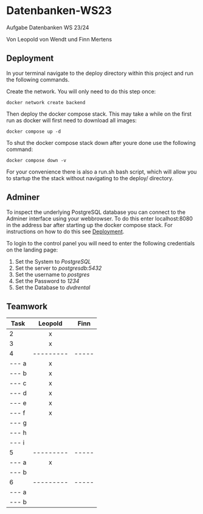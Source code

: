 # Datenbanken-WS23

Aufgabe Datenbanken WS 23/24

Von Leopold von Wendt und Finn Mertens

## Deployment

In your terminal navigate to the deploy directory within this project and run
the following commands.

Create the network. You will only need to do this step once:
```terminal
docker network create backend
```

Then deploy the docker compose stack. This may take a while on the first run as
docker will first need to download all images:
```terminal
docker compose up -d
```

To shut the docker compose stack down after youre done use the following 
command:
```terminal
docker compose down -v
```
For your convenience there is also a run.sh bash script, which will allow you 
to startup the the stack without navigating to the deploy/ directory.

## Adminer

To inspect the underlying PostgreSQL database you can connect to the Adminer
interface using your webbrowser. To do this enter localhost:8080 in the address
bar after starting up the docker compose stack. For instructions on how to do
this see [Deployment](#Deployment).

To login to the control panel you will need to enter the following credentials
on the landing page:
1. Set the System to _PostgreSQL_
2. Set the server to _postgresdb:5432_
3. Set the username to _postgres_
4. Set the Password to _1234_
5. Set the Database to _dvdrental_ 

## Teamwork

| Task  | Leopold   | Finn  |
| ----- | :-------: | :---: |
| 2     | x         |       |
| 3     | x         |       |
| 4     | --------- | ----- |
| --- a | x         |       |
| --- b | x         |       |
| --- c | x         |       |
| --- d | x         |       |
| --- e | x         |       |
| --- f | x         |       |
| --- g |           |       |
| --- h |           |       |
| --- i |           |       |
| 5     | --------- | ----- |
| --- a | x         |       |
| --- b |           |       |
| 6     | --------- | ----- |
| --- a |           |       |
| --- b |           |       |

